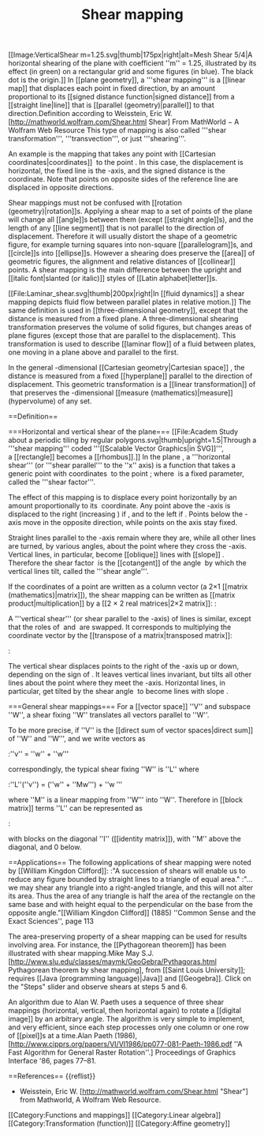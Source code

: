 ﻿---
lastrevid: 647494332
pageid: 799405
canonicalurl: http://en.wikipedia.org/wiki/Shear_mapping
title: Shear mapping
editurl: http://en.wikipedia.org/w/index.php?title=Shear_mapping&action=edit
length: 8139
contentmodel: wikitext
pagelanguage: en
touched: 2015-02-17T03:00:30Z
ns: 0
fullurl: http://en.wikipedia.org/wiki/Shear_mapping
---

[[Image:VerticalShear m=1.25.svg|thumb|175px|right|alt=Mesh Shear 5/4|A horizontal shearing of the plane with coefficient ''m'' = 1.25, illustrated by its effect (in green) on a rectangular grid and some figures (in blue). The black dot is the origin.]]
In [[plane geometry]], a '''shear mapping''' is a [[linear map]] that displaces each point in fixed direction, by an amount proportional to its [[signed distance function|signed distance]] from a [[straight line|line]] that is [[parallel (geometry)|parallel]] to that direction.<ref>Definition according to Weisstein, Eric W. [http://mathworld.wolfram.com/Shear.html Shear] From MathWorld − A Wolfram Web Resource</ref>  This type of mapping is also called '''shear transformation''', '''transvection''', or just '''shearing'''. 

An example is the mapping that takes any point with [[Cartesian coordinates|coordinates]] <math>(x,y)</math> to the point <math>(x + 2y,y)</math>.  In this case, the displacement is horizontal, the fixed line is the <math>x</math>-axis, and the signed distance is the <math>y</math> coordinate.  Note that points on opposite sides of the reference line are displaced in opposite directions.

Shear mappings must not be confused with [[rotation (geometry)|rotation]]s. Applying a shear map to a set of points of the plane will change all [[angle]]s between them (except [[straight angle]]s), and the length of any [[line segment]] that is not parallel to the direction of displacement. Therefore it will usually distort the shape of a geometric figure, for example turning squares into non-square [[parallelogram]]s, and [[circle]]s into [[ellipse]]s.  However a shearing does preserve the [[area]] of geometric figures, the alignment and relative distances of [[collinear]] points.  A shear mapping is the main difference between the upright and [[italic font|slanted (or italic)]] styles of [[Latin alphabet|letter]]s.

[[File:Laminar_shear.svg|thumb|200px|right|In [[fluid dynamics]] a shear mapping depicts fluid flow between parallel plates in relative motion.]]
The same definition is used in [[three-dimensional geometry]], except that the distance is measured from a fixed plane.  A three-dimensional shearing transformation preserves the volume of solid figures, but changes areas of plane figures (except those that are parallel to the displacement). 
This transformation is used to describe [[laminar flow]] of a fluid between plates, one moving in a plane above and parallel to the first. 

In the general <math>n</math>-dimensional [[Cartesian geometry|Cartesian space]] <math>\mathbb{R}^n</math>, the distance is measured from a fixed [[hyperplane]] parallel to the direction of displacement.  This geometric transformation is a [[linear transformation]] of <math>\mathbb{R}^n</math> that preserves the <math>n</math>-dimensional [[measure (mathematics)|measure]] (hypervolume) of any set. 

==Definition==

===Horizontal and vertical shear of the plane===
[[File:Academ Study about a periodic tiling by regular polygons.svg|thumb|upright=1.5|Through a '''shear mapping''' coded '''[[Scalable Vector Graphics|in&nbsp;SVG]]''',<br/>a [[rectangle]] becomes a [[rhombus]].]]
In the plane <math>\mathbb{R}^2 = \mathbb{R}\times\mathbb{R}</math>, a '''horizontal shear''' (or '''shear parallel''' to the ''x'' axis) is a function that takes a generic point with coordinates <math>(x,y)</math> to the point <math>(x + m y,y)</math>; where <math>m</math> is a fixed parameter, called the '''shear factor'''.

The effect of this mapping is to displace every point horizontally by an amount proportionally to its <math>y</math> coordinate.  Any point above the <math>x</math>-axis is displaced to the right (increasing <math>x</math>) if <math>m > 0</math>, and to the left if <math>m < 0</math>. Points below the <math>x</math>-axis move in the opposite direction, while points on the axis  stay fixed.

Straight lines parallel to the <math>x</math>-axis remain where they are, while all other lines are turned, by various angles, about the point where they cross the <math>x</math>-axis.  Vertical lines, in particular, become [[oblique]] lines with [[slope]] <math>1/m</math>. Therefore the shear factor <math>m</math> is the [[cotangent]] of the angle <math>\varphi</math> by which the vertical lines tilt, called the '''shear angle'''.

If the coordinates of a point are written as a column vector (a 2×1 [[matrix (mathematics)|matrix]]), the shear mapping can be written as [[matrix product|multiplication]] by a [[2 × 2 real matrices|2×2 matrix]]:
: <math>
  \begin{pmatrix}x^\prime \\y^\prime \end{pmatrix}  =
  \begin{pmatrix}x + m y \\y \end{pmatrix} =
  \begin{pmatrix}1 & m\\0 & 1\end{pmatrix} 
    \begin{pmatrix}x \\y \end{pmatrix}.
</math>

A '''vertical shear''' (or shear parallel to the <math>y</math>-axis) of lines is similar, except that the roles of <math>x</math> and <math>y</math> are swapped. It corresponds to multiplying the coordinate vector by the [[transpose of a matrix|transposed matrix]]:

:<math>
  \begin{pmatrix}x^\prime \\y^\prime \end{pmatrix}  = 
  \begin{pmatrix}x \\ m x + y \end{pmatrix} = 
  \begin{pmatrix}1 & 0\\m & 1\end{pmatrix} 
    \begin{pmatrix}x \\y \end{pmatrix}.
</math>

The vertical shear displaces points to the right of the <math>y</math>-axis up or down, depending on the sign of <math>m</math>.  It leaves vertical lines invariant, but tilts all other lines about the point where they meet the <math>y</math>-axis.  Horizontal lines, in particular, get tilted by the shear angle <math>\varphi</math> to become lines with slope <math>m</math>.

===General shear mappings===
For a [[vector space]] ''V'' and subspace ''W'', a shear fixing ''W'' translates all vectors parallel to ''W''. 

To be more precise, if ''V'' is the [[direct sum of vector spaces|direct sum]] of ''W'' and ''W&prime;'', and we write vectors as 

:''v'' = ''w'' + ''w&prime;''

correspondingly, the typical shear fixing ''W'' is ''L'' where 

:''L''(''v'') = (''w'' + ''Mw&prime;'') + ''w&nbsp;&prime;''

where ''M'' is a linear mapping from ''W&prime;'' into ''W''. Therefore in [[block matrix]] terms ''L'' can be represented as

:<math>\begin{pmatrix} I & M \\ 0 & I \end{pmatrix} </math>

with blocks on the diagonal ''I'' ([[identity matrix]]), with ''M'' above the diagonal, and 0 below.

==Applications==
The following applications of shear mapping were noted by [[William Kingdon Clifford]]:
:"A succession of shears will enable us to reduce any figure bounded by straight lines to a triangle of equal area."
:"... we may shear any triangle into a right-angled triangle, and this will not alter its area. Thus the area of any triangle is half the area of the rectangle on the same base and with height equal to the perpendicular on the base from the opposite angle."<ref>[[William Kingdon Clifford]] (1885) ''Common Sense and the Exact Sciences'', page 113</ref>

The area-preserving property of a shear mapping can be used for results involving area. For instance, the [[Pythagorean theorem]] has been illustrated with shear mapping.<ref>Mike May S.J. [http://www.slu.edu/classes/maymk/GeoGebra/Pythagoras.html Pythagorean theorem by shear mapping], from [[Saint Louis University]]; requires [[Java (programming language)|Java]] and [[Geogebra]]. Click on the "Steps" slider and observe shears at steps 5 and 6.</ref>

An algorithm due to Alan W. Paeth uses a sequence of three shear mappings (horizontal, vertical, then horizontal again) to rotate a [[digital image]] by an arbitrary angle.  The algorithm is very simple to implement, and very efficient, since each step processes only one column or one row of [[pixel]]s at a time.<ref>Alan Paeth (1986), [http://www.cipprs.org/papers/VI/VI1986/pp077-081-Paeth-1986.pdf ''A Fast Algorithm for General Raster Rotation''.] Proceedings of Graphics Interface '86, pages 77–81.</ref>

==References==
{{reflist}}
* Weisstein, Eric W. [http://mathworld.wolfram.com/Shear.html "Shear"] from Mathworld, A Wolfram Web Resource.

[[Category:Functions and mappings]]
[[Category:Linear algebra]]
[[Category:Transformation (function)]]
[[Category:Affine geometry]]